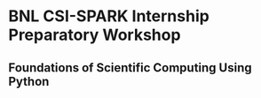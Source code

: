 # BNL CSI-SPARK Internship Preparatory Workshop
## Foundations of Scientific Computing Using Python
